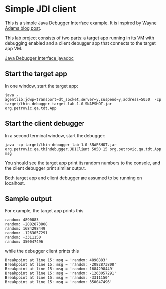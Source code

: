 Simple JDI client
=================

This is a simple Java Debugger Interface example.  It is inspired by [Wayne Adams blog post](http://wayne-adams.blogspot.com/2011/10/generating-minable-event-stream-with.html).

This lab project consists of two parts:  a target app running in its VM with debugging enabled and a client debugger app that connects to the target app VM.

[Java Debugger Interface javadoc](http://docs.oracle.com/javase/1.5.0/docs/guide/jpda/jdi/index.html)

Start the target app
--------------------

In one window, start the target app:

`java -agentlib:jdwp=transport=dt_socket,server=y,suspend=y,address=5050  -cp target/thin-debugger-target-lab-1.0-SNAPSHOT.jar org.petrovic.qa.tdt.App`

Start the client debugger
-----------------------------------------------------

In a second terminal window, start the debugger:

`java -cp target/thin-debugger-lab-1.0-SNAPSHOT.jar org.petrovic.qa.thindebugger.JDIClient 5050 15 org.petrovic.qa.tdt.App msg`

You should see the target app print its random numbers to the console, and the client debugger print similar output.

Both target app and client debugger are assumed to be running on localhost.

Sample output
-------------

For example, the target app prints this

    random: 4890883
    random: -2082873808
    random: 1684298449
    random: -1263057291
    random: -3311150
    random: 350047496

while the debugger client prints this

    Breakpoint at line 15: msg = 'random: 4890883'
    Breakpoint at line 15: msg = 'random: -2082873808'
    Breakpoint at line 15: msg = 'random: 1684298449'
    Breakpoint at line 15: msg = 'random: -1263057291'
    Breakpoint at line 15: msg = 'random: -3311150'
    Breakpoint at line 15: msg = 'random: 350047496'